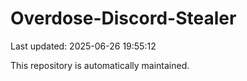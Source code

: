 # Overdose-Discord-Stealer

Last updated: 2025-06-26 19:55:12

This repository is automatically maintained.
